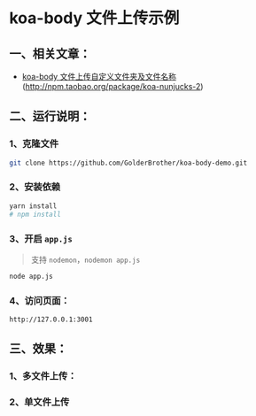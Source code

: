 # koa-body 文件上传示例

## 一、相关文章：

- [koa-body 文件上传自定义文件夹及文件名称](http://www.ptbird.cn/koa-body-diy-upload-dir-and-filename.html)
(http://npm.taobao.org/package/koa-nunjucks-2)

## 二、运行说明：

### 1、克隆文件

```bash
git clone https://github.com/GolderBrother/koa-body-demo.git
```

### 2、安装依赖

```bash
yarn install
# npm install 
```

### 3、开启 `app.js`

> 支持 `nodemon`，`nodemon app.js`

```bash
node app.js
```

### 4、访问页面：

`http://127.0.0.1:3001`

## 三、效果：

### 1、多文件上传：

### 2、单文件上传
